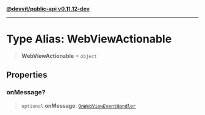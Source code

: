 [**@devvit/public-api v0.11.12-dev**](../../../../../../README.md)

---

# Type Alias: WebViewActionable

> **WebViewActionable** = `object`

## Properties

<a id="onmessage"></a>

### onMessage?

> `optional` **onMessage**: [`OnWebViewEventHandler`](OnWebViewEventHandler.md)
